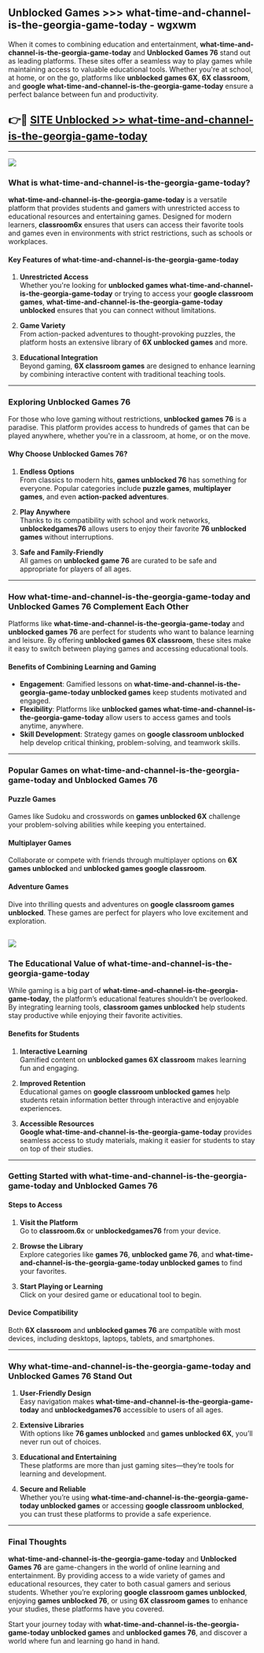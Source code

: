 ## Unblocked Games >>> what-time-and-channel-is-the-georgia-game-today - wgxwm 

When it comes to combining education and entertainment, **what-time-and-channel-is-the-georgia-game-today** and **Unblocked Games 76** stand out as leading platforms. These sites offer a seamless way to play games while maintaining access to valuable educational tools. Whether you're at school, at home, or on the go, platforms like **unblocked games 6X**, **6X classroom**, and **google what-time-and-channel-is-the-georgia-game-today** ensure a perfect balance between fun and productivity.
## 👉🔴 [SITE Unblocked >> what-time-and-channel-is-the-georgia-game-today](https://unblockedgames.edu.pl?title=what-time-and-channel-is-the-georgia-game-today&ref=22JU)
---
<a href="https://unblockedgames.edu.pl?title=what-time-and-channel-is-the-georgia-game-today&ref=22JU/"><img src="https://github.com/user-attachments/assets/438f12ca-57a4-47a3-8ead-c64da593a1e5"/></a>
### What is what-time-and-channel-is-the-georgia-game-today?  

**what-time-and-channel-is-the-georgia-game-today** is a versatile platform that provides students and gamers with unrestricted access to educational resources and entertaining games. Designed for modern learners, **classroom6x** ensures that users can access their favorite tools and games even in environments with strict restrictions, such as schools or workplaces.  

#### Key Features of what-time-and-channel-is-the-georgia-game-today  

1. **Unrestricted Access**  
   Whether you're looking for **unblocked games what-time-and-channel-is-the-georgia-game-today** or trying to access your **google classroom games**, **what-time-and-channel-is-the-georgia-game-today unblocked** ensures that you can connect without limitations.  

2. **Game Variety**  
   From action-packed adventures to thought-provoking puzzles, the platform hosts an extensive library of **6X unblocked games** and more.  

3. **Educational Integration**  
   Beyond gaming, **6X classroom games** are designed to enhance learning by combining interactive content with traditional teaching tools.  



---

### Exploring Unblocked Games 76  

For those who love gaming without restrictions, **unblocked games 76** is a paradise. This platform provides access to hundreds of games that can be played anywhere, whether you're in a classroom, at home, or on the move.  

#### Why Choose Unblocked Games 76?  

1. **Endless Options**  
   From classics to modern hits, **games unblocked 76** has something for everyone. Popular categories include **puzzle games**, **multiplayer games**, and even **action-packed adventures**.  

2. **Play Anywhere**  
   Thanks to its compatibility with school and work networks, **unblockedgames76** allows users to enjoy their favorite **76 unblocked games** without interruptions.  

3. **Safe and Family-Friendly**  
   All games on **unblocked game 76** are curated to be safe and appropriate for players of all ages.  

---

### How what-time-and-channel-is-the-georgia-game-today and Unblocked Games 76 Complement Each Other  

Platforms like **what-time-and-channel-is-the-georgia-game-today** and **unblocked games 76** are perfect for students who want to balance learning and leisure. By offering **unblocked games 6X classroom**, these sites make it easy to switch between playing games and accessing educational tools.  

#### Benefits of Combining Learning and Gaming  

- **Engagement**: Gamified lessons on **what-time-and-channel-is-the-georgia-game-today unblocked games** keep students motivated and engaged.  
- **Flexibility**: Platforms like **unblocked games what-time-and-channel-is-the-georgia-game-today** allow users to access games and tools anytime, anywhere.  
- **Skill Development**: Strategy games on **google classroom unblocked** help develop critical thinking, problem-solving, and teamwork skills.  

---

### Popular Games on what-time-and-channel-is-the-georgia-game-today and Unblocked Games 76  

#### Puzzle Games  

Games like Sudoku and crosswords on **games unblocked 6X** challenge your problem-solving abilities while keeping you entertained.  

#### Multiplayer Games  

Collaborate or compete with friends through multiplayer options on **6X games unblocked** and **unblocked games google classroom**.  

#### Adventure Games  

Dive into thrilling quests and adventures on **google classroom games unblocked**. These games are perfect for players who love excitement and exploration.  

<a href="http://download.freeplayer.one?title=what-time-and-channel-is-the-georgia-game-today&ref=23D/"><img src="https://github.com/user-attachments/assets/fe0c3e91-c8e1-489c-acf0-e2f614c12fb8"/></a>
---

### The Educational Value of what-time-and-channel-is-the-georgia-game-today  

While gaming is a big part of **what-time-and-channel-is-the-georgia-game-today**, the platform’s educational features shouldn’t be overlooked. By integrating learning tools, **classroom games unblocked** help students stay productive while enjoying their favorite activities.  

#### Benefits for Students  

1. **Interactive Learning**  
   Gamified content on **unblocked games 6X classroom** makes learning fun and engaging.  

2. **Improved Retention**  
   Educational games on **google classroom unblocked games** help students retain information better through interactive and enjoyable experiences.  

3. **Accessible Resources**  
   **Google what-time-and-channel-is-the-georgia-game-today** provides seamless access to study materials, making it easier for students to stay on top of their studies.  

---

### Getting Started with what-time-and-channel-is-the-georgia-game-today and Unblocked Games 76  

#### Steps to Access  

1. **Visit the Platform**  
   Go to **classroom.6x** or **unblockedgames76** from your device.  

2. **Browse the Library**  
   Explore categories like **games 76**, **unblocked game 76**, and **what-time-and-channel-is-the-georgia-game-today unblocked games** to find your favorites.  

3. **Start Playing or Learning**  
   Click on your desired game or educational tool to begin.  

#### Device Compatibility  

Both **6X classroom** and **unblocked games 76** are compatible with most devices, including desktops, laptops, tablets, and smartphones.  

---

### Why what-time-and-channel-is-the-georgia-game-today and Unblocked Games 76 Stand Out  

1. **User-Friendly Design**  
   Easy navigation makes **what-time-and-channel-is-the-georgia-game-today** and **unblockedgames76** accessible to users of all ages.  

2. **Extensive Libraries**  
   With options like **76 games unblocked** and **games unblocked 6X**, you’ll never run out of choices.  

3. **Educational and Entertaining**  
   These platforms are more than just gaming sites—they’re tools for learning and development.  

4. **Secure and Reliable**  
   Whether you’re using **what-time-and-channel-is-the-georgia-game-today unblocked games** or accessing **google classroom unblocked**, you can trust these platforms to provide a safe experience.  

---

### Final Thoughts  

**what-time-and-channel-is-the-georgia-game-today** and **Unblocked Games 76** are game-changers in the world of online learning and entertainment. By providing access to a wide variety of games and educational resources, they cater to both casual gamers and serious students. Whether you’re exploring **google classroom games unblocked**, enjoying **games unblocked 76**, or using **6X classroom games** to enhance your studies, these platforms have you covered.  

Start your journey today with **what-time-and-channel-is-the-georgia-game-today unblocked games** and **unblocked games 76**, and discover a world where fun and learning go hand in hand.  